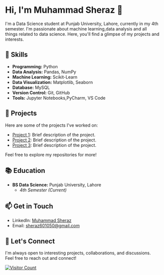 # Hi, I'm Muhammad Sheraz 👋

I'm a Data Science student at Punjab University, Lahore, currently in my 4th semester. I'm passionate about machine learning,data analysis and all things related to data science. Here, you'll find a glimpse of my projects and interests.

## 🔧 Skills

- **Programming:** Python
- **Data Analysis:** Pandas, NumPy
- **Machine Learning:** Scikit-Learn
- **Data Visualization:** Matplotlib, Seaborn
- **Database:** MySQL
- **Version Control:** Git, GitHub
- **Tools:** Jupyter Notebooks,PyCharm, VS Code

## 🌱 Projects

Here are some of the projects I've worked on:

- [Project 1](link-to-project-1): Brief description of the project.
- [Project 2](link-to-project-2): Brief description of the project.
- [Project 3](link-to-project-3): Brief description of the project.

Feel free to explore my repositories for more!

## 📚 Education

- **BS Data Science:** Punjab University, Lahore
  - _4th Semester (Current)_
  
## 📫 Get in Touch

- LinkedIn: [Muhammad Sheraz](https://www.linkedin.com/in/muhammad-sheraz-5b3887242?utm_source=share&utm_campaign=share_via&utm_content=profile&utm_medium=android_app)
- Email: [sheraz601050@gmail.com](mailto:sheraz601050@gmail.com)

## 💬 Let's Connect

I'm always open to interesting projects, collaborations, and discussions. Feel free to reach out and connect!

[![Visitor Count](https://profile-counter.glitch.me/yourusername/count.svg)](https://github.com/yourusername)

